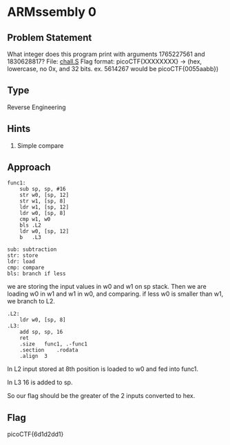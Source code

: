 # ARMssembly 0

## Problem Statement

What integer does this program print with arguments 1765227561 and 1830628817? 
File: [chall.S](https://mercury.picoctf.net/static/37069d9462289016ea1869ef4c993912/chall.S) Flag format: picoCTF{XXXXXXXX} -> (hex, lowercase, no 0x, and 32 bits. ex. 5614267 would be picoCTF{0055aabb})


## Type

Reverse Engineering

## Hints

1. Simple compare

## Approach

```
func1:
	sub	sp, sp, #16
	str	w0, [sp, 12]
	str	w1, [sp, 8]
	ldr	w1, [sp, 12]
	ldr	w0, [sp, 8]
	cmp	w1, w0
	bls	.L2
	ldr	w0, [sp, 12]
	b	.L3
```
```sp: stack pointer
sub: subtraction
str: store
ldr: load
cmp: compare
bls: branch if less
```

we are storing the input values in w0 and w1 on sp stack.
Then we are loading w0 in w1 and w1 in w0, and comparing.
if less w0 is smaller than w1, we branch to L2.

```
.L2:
	ldr	w0, [sp, 8]
.L3:
	add	sp, sp, 16
	ret
	.size	func1, .-func1
	.section	.rodata
	.align	3
```
In L2 input stored at 8th position is loaded to w0 and fed into func1.

In L3 16 is added to sp.

So our flag should be the greater of the 2 inputs converted to hex.
## Flag

picoCTF{6d1d2dd1}